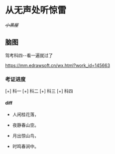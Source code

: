 # 从无声处听惊雷

~~_小黑屋_~~



## 脑图

驾考科四--看一遍就过了

https://mm.edrawsoft.cn/wx.html?work_id=145663


### 考证进度

  [+] 科一
  [+] 科二
  [+] 科三
  [+] 科四

#### diff

  + 人闲桂花落，

  - 夜静春山空。

  + 月出惊山鸟，

  - 时鸣春涧中。



